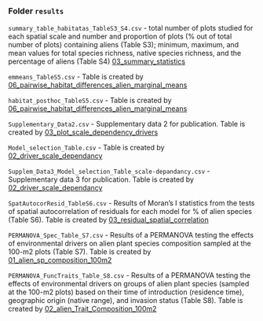 ### Folder `results`

`summary_table_habitatas_TableS3_S4.csv` - total number of plots studied for each spatial scale and number and proportion of plots (% out of total number of plots) containing aliens (Table S3); minimum, maximum, and mean values for total species richness, native species richness, and the percentage of aliens (Table S4) [03_summary_statistics](../R/05_summary_stats/03_summary_statistics.R)

`emmeans_TableS5.csv` - Table is created by [06_pairwise_habitat_differences_alien_marginal_means](../R/05_summary_stats/06_pairwise_habitat_differences_alien_marginal_means.R)

`habitat_posthoc_TableS5.csv` - Table is created by [06_pairwise_habitat_differences_alien_marginal_means](../R/05_summary_stats/06_pairwise_habitat_differences_alien_marginal_means.R)

`Supplementary_Data2.csv` - Supplementary data 2 for publication. Table is created by [03_plot_scale_dependency_drivers](../R/03_make_plots/03_plot_scale_dependency_drivers.R)

`Model_selection_Table.csv` - Table is created by [02_driver_scale_dependancy](../R/02_run_models/02_driver_scale_dependency.R)

`Supplem_Data3_Model_selection_Table_scale-depandancy.csv` - Supplementary data 3 for publication. Table is created by [02_driver_scale_dependancy](../R/02_run_models/02_driver_scale_dependency.R)

`SpatAutocorResid_TableS6.csv` - Results of Moran’s I statistics from the tests of spatial autocorrelation of residuals for each model for % of alien species (Table S6). Table is created by [03_residual_spatial_correlation](../R/02_run_models/03_residual_spatial_correlation.R)

`PERMANOVA_Spec_Table_S7.csv` - Results of a PERMANOVA testing the effects of environmental drivers on alien plant species composition sampled at the 100-m2 plots (Table S7). Table is created by [01_alien_sp_composition_100m2](../R/04_ordination/01_alien_sp_composition_100m2.R)

`PERMANOVA_FuncTraits_Table_S8.csv` - Results of a PERMANOVA testing the effects of environmental drivers on groups of alien plant species (sampled at the 100-m2 plots) based on their time of introduction (residence time), geographic origin (native range), and invasion status (Table S8). Table is created by [02_alien_Trait_Composition_100m2](../R/04_ordination/02_alien_Trait_Composition_100m2.R)
